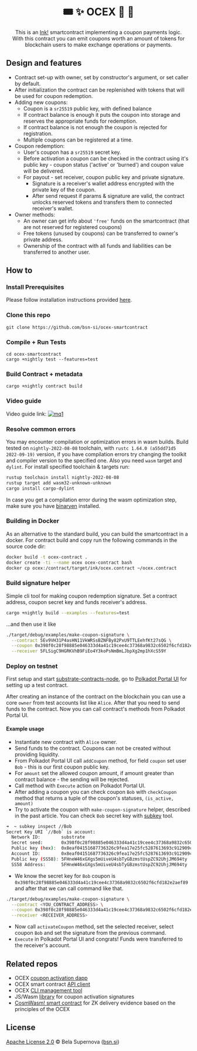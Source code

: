 <h1 align="center">
    🎟️ ✨ OCEX 🎁 👛
</h1>

<p align="center">
This is an  <a href="https://github.com/paritytech/ink">Ink!</a> smartcontract implementing a coupon payments logic. <br>
With this contract you can emit coupons worth an amount of tokens for blockchain users to make exchange operations or payments.
</p>

## Design and features
* Contract set-up with owner, set by constructor's argument, or set caller by default.
* After initialization the contract can be replenished with tokens that will be used for coupon redemption.
* Adding new coupons:
  * Coupon is a `sr25519` public key, with defined balance
  * If contract balance is enough it puts the coupon into storage and reserves the appropriate funds for redemption.
  * If contract balance is not enough the coupon is rejected for registration.
  * Multiple coupons can be registered at a time.
* Coupon redemption:
  * User's coupon has a `sr25519` secret key.
  * Before activation a coupon can be checked in the contract using it's public key - coupon status ('active' or 'burned') and coupon value will be delivered.
  * For payout - set receiver, coupon public key and private signature.
    * Signature is a receiver's wallet address encrypted with the private key of the coupon.
    * After send request if params & signature are valid, the contract unlocks reserved tokens and transfers them to connected receiver's wallet.
* Owner methods:
  * An owner can get info about `'free'` funds on the smartcontract (that are not reserved for registered coupons)
  * Free tokens (unused by coupons) can be transferred to owner's private address.
  * Ownership of the contract with all funds and liabilities can be transferred to another user.

## How to
### Install Prerequisites
Please follow installation instructions provided [here](https://docs.substrate.io/tutorials/v3/ink-workshop/pt1/#prerequisites).

### Clone this repo
```
git clone https://github.com/bsn-si/ocex-smartcontract
```

### Compile + Run Tests
```
cd ocex-smartcontract
cargo +nightly test --features=test
```

### Build Contract + metadata
```
cargo +nightly contract build
```

### Video guide
Video guide link: [![mq1](https://user-images.githubusercontent.com/98888366/172255802-217fb893-4922-4901-8a4e-2396e8aa59a9.jpg)](https://youtu.be/_paGuN7VGl8)

### Resolve common errors
You may encounter compilation or optimization errors in wasm builds.
Build tested on `nightly-2022-08-08` toolchain, with `rustc 1.64.0 (a55dd71d5 2022-09-19)` version, if you have compilation errors try changing the toolkit and compiler version to the specified one. Also you need `wasm` target and `dylint`. For install specified toolchain & targets run:

``` bash
rustup toolchain install nightly-2022-08-08
rustup target add wasm32-unknown-unknown
cargo install cargo-dylint
```

In case you get a compilation error during the wasm optimization step, make sure you have [binaryen](https://github.com/WebAssembly/binaryen) installed.

### Building in Docker
As an alternative to the standard build, you can build the smartcontract in a docker. For contract build and copy run the following commands in the source code dir:

``` bash
docker build -t ocex-contract .
docker create -ti --name ocex ocex-contract bash
docker cp ocex:/contract/target/ink/ocex.contract ~/ocex.contract
```

### Build signature helper
Simple cli tool for making coupon redemption signature. Set a contract address, coupon secret key and funds receiver's address. 
```bash
cargo +nightly build --examples --features=test
```
...and then use it like
```bash
./target/debug/examples/make-coupon-signature \
  --contract 5Ev9VH31P4asHN11VkWRSsBZNFBy82PxU9TTLEehfKt27sQG \
  --coupon 0x398f0c28f98885e046333d4a41c19cee4c37368a9832c6502f6cfd182e2aef89 \
  --receiver 5FLSigC9HGRKVhB9FiEo4Y3koPsNmBmLJbpXg2mp1hXcS59Y
```

### Deploy on testnet
First setup and start [substrate-contracts-node](https://github.com/paritytech/substrate-contracts-node), go to [Polkadot Portal UI](https://polkadot.js.org/apps/#/contracts) for setting up a test contract.

After creating an instance of the contract on the blockchain you can use a core `owner` from test accounts list like `Alice`.
After that you need to send funds to the contract. Now you can call contract's methods from Polkadot Portal UI.

#### Example usage
- Instantiate new contract with `Alice` owner.
- Send funds to the contract. Coupons can not be created without providing liquidity.
- From Polkadot Portal UI call `addCoupon` method, for field `coupon` set user `Bob` - this is our first coupon public key.
- For `amount` set the allowed coupon amount, if amount greater than contract balance - the sending will be rejected.
- Call method with `Execute` action on Polkadot Portal UI.
- After adding a coupon you can check coupon `Bob` with `checkCoupon` method that returns a tuple of the coupon's statuses, `(is_active, amount)` 
- Try to activate the coupon with `make-coupon-signature` helper, described in the past article. You can check `Bob` secret key with [subkey](https://docs.substrate.io/v3/tools/subkey/) tool.
```bash
➜  ~ subkey inspect //Bob
Secret Key URI `//Bob` is account:
  Network ID:        substrate 
  Secret seed:       0x398f0c28f98885e046333d4a41c19cee4c37368a9832c6502f6cfd182e2aef89
  Public key (hex):  0x8eaf04151687736326c9fea17e25fc5287613693c912909cb226aa4794f26a48
  Account ID:        0x8eaf04151687736326c9fea17e25fc5287613693c912909cb226aa4794f26a48
  Public key (SS58): 5FHneW46xGXgs5mUiveU4sbTyGBzmstUspZC92UhjJM694ty
  SS58 Address:      5FHneW46xGXgs5mUiveU4sbTyGBzmstUspZC92UhjJM694ty
```
- We know the secret key for `Bob` coupon is `0x398f0c28f98885e046333d4a41c19cee4c37368a9832c6502f6cfd182e2aef89` and after that we can call command like that.
```bash
./target/debug/examples/make-coupon-signature \
  --contract <YOU_CONTRACT_ADDRESS> \
  --coupon 0x398f0c28f98885e046333d4a41c19cee4c37368a9832c6502f6cfd182e2aef89 \
  --receiver <RECEIVER_ADDRESS>
```
- Now call `activateCoupon` method, set the selected receiver, select coupon `Bob` and set the signature from the previous command.
- `Execute` in Polkadot Portal UI and congrats! Funds were transferred to the receiver's account.

## Related repos
- OCEX [coupon activation dapp](https://github.com/bsn-si/ocex-activation)
- OCEX smart contract [API client](https://github.com/bsn-si/ocex-api)
- OCEX [CLI management tool](https://github.com/bsn-si/ocex-cli)
- JS/Wasm [library](https://github.com/bsn-si/ocex-coupon-signature) for coupon activation signatures
- [CosmWasm! smart contract](https://github.com/bsn-si/figaro-contract) for ZK delivery evidence based on the principles of the OCEX

## License

[Apache License 2.0](https://github.com/bsn-si/ocex-smartcontract/blob/main/LICENSE) © Bela Supernova ([bsn.si](https://bsn.si))

